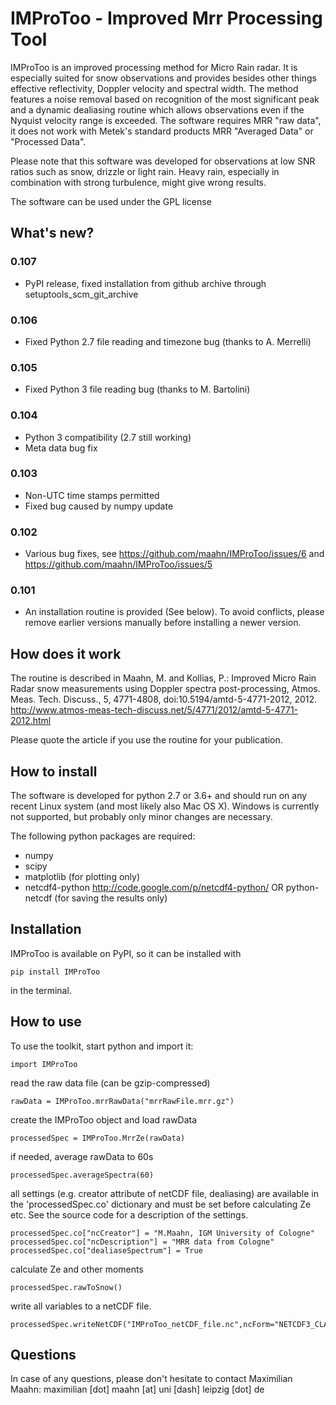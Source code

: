 # IMProToo - Improved Mrr Processing Tool



IMProToo is an improved processing method for Micro Rain radar. It is especially suited for snow observations and provides besides other things effective reflectivity, Doppler velocity and spectral width. The method features a noise removal based on recognition of the most significant peak and a dynamic dealiasing routine which allows observations even if the Nyquist velocity range is exceeded. The software requires MRR "raw data", it does not work with Metek's standard products MRR "Averaged Data" or "Processed Data".

Please note that this software was developed for observations at low SNR ratios such as snow, drizzle or light rain. Heavy rain, especially in combination with strong turbulence, might give wrong results.

The software can be used under the GPL license

## What's new?

### 0.107
* PyPI release, fixed installation from github archive through setuptools_scm_git_archive

### 0.106
* Fixed Python 2.7 file reading and timezone bug (thanks to A. Merrelli)

### 0.105
* Fixed Python 3 file reading bug (thanks to M. Bartolini)

### 0.104
* Python 3 compatibility (2.7 still working)
* Meta data bug fix

### 0.103
* Non-UTC time stamps permitted 
* Fixed bug caused by numpy update

### 0.102
* Various bug fixes, see https://github.com/maahn/IMProToo/issues/6 and https://github.com/maahn/IMProToo/issues/5

### 0.101
* An installation routine is provided (See below). To avoid conflicts, please remove earlier versions manually before installing a newer version.

## How does it work 

The routine is described in 
Maahn, M. and Kollias, P.: Improved Micro Rain Radar snow measurements using Doppler spectra post-processing, Atmos. Meas. Tech. Discuss., 5, 4771-4808, doi:10.5194/amtd-5-4771-2012, 2012. http://www.atmos-meas-tech-discuss.net/5/4771/2012/amtd-5-4771-2012.html

Please quote the article if you use the routine for your publication.

## How to install

The software is developed for python 2.7 or 3.6+ and should run on any recent Linux system (and most likely also Mac OS X). Windows is currently not supported, but probably only minor changes are necessary.

The following python packages are required:
  * numpy
  * scipy
  * matplotlib (for plotting only)
  * netcdf4-python http://code.google.com/p/netcdf4-python/ OR python-netcdf (for saving the results only)

## Installation

IMProToo is available on PyPI, so it can be installed with
```
pip install IMProToo
```
in the terminal. 

## How to use

To use the toolkit, start python and import it:
```
import IMProToo
```

read the raw data file (can be gzip-compressed)
```
rawData = IMProToo.mrrRawData("mrrRawFile.mrr.gz")
```

create the IMProToo object and load rawData
```
processedSpec = IMProToo.MrrZe(rawData)
```

if needed, average rawData to 60s
```
processedSpec.averageSpectra(60)
```

all settings (e.g. creator attribute of netCDF file, dealiasing) are available in the 'processedSpec.co' dictionary and must be set before calculating Ze etc. See the source code for a description of the settings.
```
processedSpec.co["ncCreator"] = "M.Maahn, IGM University of Cologne"
processedSpec.co["ncDescription"] = "MRR data from Cologne"
processedSpec.co["dealiaseSpectrum"] = True
```

calculate Ze and other moments
```
processedSpec.rawToSnow()
```

write all variables to a netCDF file.
```
processedSpec.writeNetCDF("IMProToo_netCDF_file.nc",ncForm="NETCDF3_CLASSIC")
```


## Questions
In case of any questions, please don't hesitate to contact Maximilian Maahn: maximilian [dot] maahn [at] uni [dash] leipzig [dot] de

